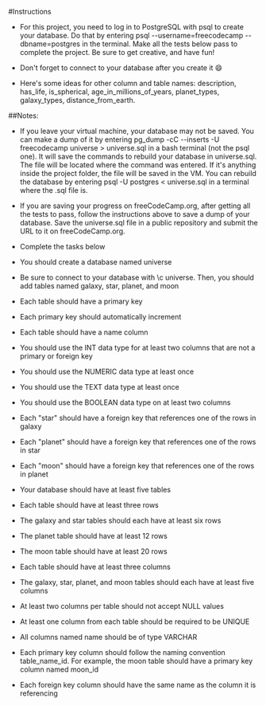 #Instructions
- For this project, you need to log in to PostgreSQL with psql to create your database. Do that by entering psql --username=freecodecamp --dbname=postgres in the terminal. Make all the tests below pass to complete the project. Be sure to get creative, and have fun!

- Don't forget to connect to your database after you create it 😄

- Here's some ideas for other column and table names: description, has_life, is_spherical, age_in_millions_of_years, planet_types, galaxy_types, distance_from_earth.

##Notes:
- If you leave your virtual machine, your database may not be saved. You can make a dump of it by entering pg_dump -cC --inserts -U freecodecamp universe > universe.sql in a bash terminal (not the psql one). It will save the commands to rebuild your database in universe.sql. The file will be located where the command was entered. If it's anything inside the project folder, the file will be saved in the VM. You can rebuild the database by entering psql -U postgres < universe.sql in a terminal where the .sql file is.

- If you are saving your progress on freeCodeCamp.org, after getting all the tests to pass, follow the instructions above to save a dump of your database. Save the universe.sql file in a public repository and submit the URL to it on freeCodeCamp.org.

- Complete the tasks below

- You should create a database named universe

- Be sure to connect to your database with \c universe. Then, you should add tables named galaxy, star, planet, and moon

- Each table should have a primary key

- Each primary key should automatically increment

- Each table should have a name column

- You should use the INT data type for at least two columns that are not a primary or foreign key

- You should use the NUMERIC data type at least once

- You should use the TEXT data type at least once

- You should use the BOOLEAN data type on at least two columns

- Each "star" should have a foreign key that references one of the rows in galaxy

- Each "planet" should have a foreign key that references one of the rows in star

- Each "moon" should have a foreign key that references one of the rows in planet

- Your database should have at least five tables

- Each table should have at least three rows

- The galaxy and star tables should each have at least six rows

- The planet table should have at least 12 rows

- The moon table should have at least 20 rows

- Each table should have at least three columns

- The galaxy, star, planet, and moon tables should each have at least five columns

- At least two columns per table should not accept NULL values

- At least one column from each table should be required to be UNIQUE

- All columns named name should be of type VARCHAR

- Each primary key column should follow the naming convention table_name_id. For example, the moon table should have a primary key column named moon_id

- Each foreign key column should have the same name as the column it is referencing
